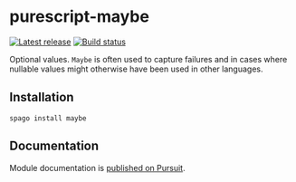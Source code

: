 # purescript-maybe

[![Latest release](http://img.shields.io/github/release/purescript/purescript-maybe.svg)](https://github.com/purescript/purescript-maybe/releases)
[![Build status](https://github.com/purescript/purescript-maybe/workflows/CI/badge.svg?branch=master)](https://github.com/purescript/purescript-maybe/actions?query=workflow%3ACI+branch%3Amaster)

Optional values. `Maybe` is often used to capture failures and in cases where nullable values might otherwise have been used in other languages.

## Installation

```
spago install maybe
```

## Documentation

Module documentation is [published on Pursuit](http://pursuit.purescript.org/packages/purescript-maybe).
